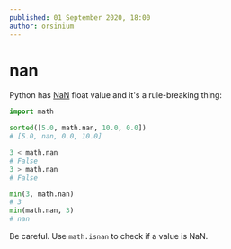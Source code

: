 ```yaml
---
published: 01 September 2020, 18:00
author: orsinium
---
```


# nan

Python has [NaN](https://t.me/pythonetc/561) float value and it's a rule-breaking thing:

```python
import math

sorted([5.0, math.nan, 10.0, 0.0])
# [5.0, nan, 0.0, 10.0]

3 < math.nan
# False
3 > math.nan
# False

min(3, math.nan)
# 3
min(math.nan, 3)
# nan
```

Be careful. Use `math.isnan` to check if a value is NaN.
